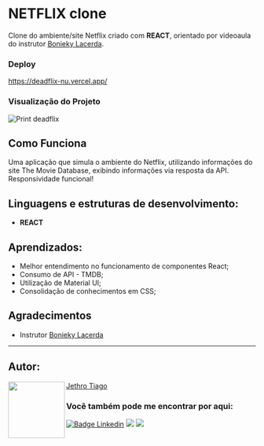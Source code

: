 # NETFLIX clone
Clone do ambiente/site Netflix criado com <strong>REACT</strong>, orientado por videoaula do instrutor [Bonieky Lacerda](https://www.youtube.com/@bonieky).

### Deploy

https://deadflix-nu.vercel.app/

### Visualização do Projeto

![Print deadflix](https://user-images.githubusercontent.com/103612874/211408470-8b2ca0cb-653d-406e-8bb9-c3f3e7d4dc25.jpeg)

## Como Funciona

Uma aplicação que simula o ambiente do Netflix, utilizando informações do site The Movie Database, exibindo informações via resposta da API.
Responsividade funcional!

## Linguagens e estruturas de desenvolvimento:

* <strong>REACT</strong>

## Aprendizados:

* Melhor entendimento no funcionamento de componentes React;
* Consumo de API - TMDB;
* Utilização de Material UI;
* Consolidação de conhecimentos em CSS;

## Agradecimentos

* Instrutor [Bonieky Lacerda](https://www.youtube.com/@bonieky)

---

<h2 id="autor" align="left">Autor:</h2>
  <img align="left" src="https://avatars.githubusercontent.com/u/103612874?v=4" width=115>
<a href="https://github.com/JethroTiago">Jethro Tiago</a>
<h3 align="left">Você também pode me encontrar por aqui:</h3>
<p align="left">
  <a href="https://www.linkedin.com/in/jethrotiago/"><img src="https://img.shields.io/badge/LinkedIn-0077B5?style=for-the-badge&logo=linkedin&logoColor=white" alt="Badge Linkedin" /></a>
  <a href="https://www.youtube.com/c/BEIRADAAVENTURA" target="_blank"><img src="https://img.shields.io/badge/YouTube-FF0000?style=for-the-badge&logo=youtube&logoColor=white" target="_blank"></a>
  <a href="https://instagram.com/jethrotiago" target="_blank"><img src="https://img.shields.io/badge/-Instagram-%23E4405F?style=for-the-badge&logo=instagram&logoColor=white" target="_blank"></a>
  <br>
